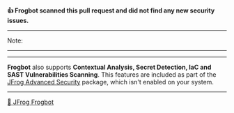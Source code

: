 **👍 Frogbot scanned this pull request and did not find any new security issues.**

---
Note:

---

---
**Frogbot** also supports **Contextual Analysis, Secret Detection, IaC and SAST Vulnerabilities Scanning**. This features are included as part of the [JFrog Advanced Security](https://jfrog.com/advanced-security) package, which isn't enabled on your system.

---
[🐸 JFrog Frogbot](https://docs.jfrog-applications.jfrog.io/jfrog-applications/frogbot)